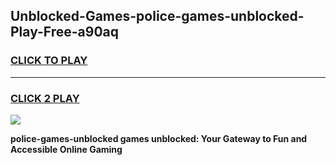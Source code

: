 
## Unblocked-Games-police-games-unblocked-Play-Free-a90aq
<h3>
<a href="https://premium76.site?title=police-games-unblocked&ref=17A">CLICK TO PLAY</a></h3>
<hr>

<h3>
<a href="https://premium76.site?title=police-games-unblocked&ref=17A">CLICK 2 PLAY</a>
  
</h3>

<a href="https://premium76.site?title=police-games-unblocked&ref=17A"><img src="https://clearcache.store/games.png"></a>


**police-games-unblocked games unblocked: Your Gateway to Fun and Accessible Online Gaming**
